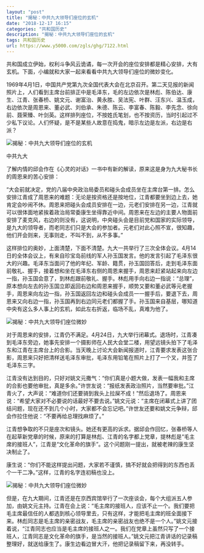 ```yaml
---
layout: "post"
title: "揭秘：中共九大领导们座位的玄机"
date: "2018-12-17 16:15"
categories: "共和国历史"
description: "揭秘：中共九大领导们座位的玄机"
tags: 共和国历史
url: https://www.y5000.com/zgls/ghg/7122.html
---
```






共和国成立伊始，权利斗争风云诡谲，每一次开会的座位安排都是精心安排，大有玄机。下面，小编就和大家一起来看看中共九大领导们座位的微妙变化。

1969年4月1日，中国共产党第九次全国代表大会在北京召开。第二天见报的新闻照片上，人们看到主席台前排正中是毛泽东，毛的左边依次是林彪、陈伯达、康生、江青、张春桥、姚文元、谢富治、黄永胜、吴法宪、叶群、汪东兴、温玉成，右边依次是周恩来、董必武、刘伯承、朱德、陈云、李富春、陈毅、李先念、徐向前、聂荣臻、叶剑英。这样排列座位，不按姓氏笔划，也不按资历，当时引起过不少私下议论。人们怀疑，是不是某些人故意在捣鬼，暗示左边是左派，右边是右派？

![揭秘：中共九大领导们座位的玄机](/uploads/allimg/161213/6-161213145S3596.JPG)

中共九大

了解内情的邱会作在《心灵的对话》一书中有新的解读，原来这是身为九大秘书长的周恩来的苦心安排：

“大会前就决定，党的八届中央政治局委员和碰头会成员坐在主席台第一排。怎么安排江青成了周恩来的难题：无论是按资格还是按地位，江青都要坐到边上去，她肯定会吵闹不休。周恩来把碰头会成员安排在一边，元老们安排在另一边，江青就可以很体面地紧挨着政治局常委康生坐得靠近中间。周恩来在左边的主要人物面前安排了麦克风，右边的则没有，这说明，中央碰头会是目前党和国家的实际领导，是九大的领导者，而老同志们只是大会的参加者。元老们对此心照不宣，很知趣，他们开会则来，无事则走，不叫不到，从不多事。”

这样排位的奥妙，上面清楚，下面不清楚。九大一共举行了三次全体会议。4月14日的全体会议上，有来自珍宝岛前线的军人孙玉国发言。他的发言引起了毛泽东很大的兴趣。毛泽东当面问了他的年纪、军龄、籍贯，孙玉国回答后，走到毛泽东面前敬礼、握手，接着想和坐在毛泽东右侧的周恩来握手，周恩来赶紧站起来向左边一指，孙玉国会意了，到林彪跟前敬礼、握手。林彪用手向右边一指说：“总理”，原本想向左去的孙玉国立即返回右边和周恩来握手，顺势又要和董必武等元老握手，周恩来向左边一指，孙玉国返回左边和碰头会成员一一握手后，要退下去，周恩来又向右边一指，孙玉国再到右边同元老们都握了手。孙玉国来自基层，哪知道中央有这么多人事上的玄机，如此左右折返，临场不乱，真难为他了。

![揭秘：中共九大领导们座位微妙](/uploads/allimg/161213/6-161213145UQA.JPG)

对于周恩来的安排，江青仍不满足。4月24日，九大举行闭幕式。退场时，江青凑到毛泽东旁边，她事先安排一个摄影师在人民大会堂二楼，用望远镜头拍下了毛泽东和江青在主席台上的合影。当天晚上讨论大会新闻报道时，江青要求发表这张合影，周恩来只好把清样送毛泽东审批，毛泽东用铅笔在照片上打了一个叉，并签了毛泽东三字。

江青没有达到目的，只好对姚文元撒气：“你们真是小题大做，发表一幅我和主席的合影也要他审批，真是多余。”许世友说：“报纸发表政治照片，当然要审批。”江青火了，大声说：“难道你们还要骑到我头上拉屎不成！”然后退场了。周恩来说：“希望大家对不必要说的话最好不要去说。”姚文元说：“主席在闭幕式上讲了团结问题，现在还不到几个小时，大家都不会忘记吧。”许世友还要和姚文元争辩，邱会作拉住他说：“不要再给总理找麻烦了。”

江青想争取的不只是座次和镜头。她还有更高的诉求。据邱会作回忆，张春桥等人在起草新党章的时候，原来的打算是林彪、江青的名字都上党章，提林彪是“毛主席的接班人”，江青是“文化革命的旗手”。这个问题刚一提出，就被老辣的康生坚决制止了。

康生说：“你们不能这样提出问题，大家若不谨慎，搞不好就会把得到的东西也丢个一干二净。”这样，江青的名字连初稿也没上。

![揭秘：中共九大领导们座位微妙](/uploads/allimg/161213/6-161213145914139.JPG)

但是，在九大期间，江青还是在京西宾馆举行了一次座谈会，每个大组派五人参加，由姚文元主持。江青在会上说：“毛主席的接班人，应该不止一个。我们要把毛主席最信任的人都选到核心领导里去，只有这样，才能把毛主席的班全面接下来。林彪同志是毛主席的亲密战友，毛主席的亲密战友也绝不是一个人。”姚文元接着说，“江青同志也应当是毛主席的接班人之一。我们在党章上虽然只写了一个接班人，江青同志是文化革命的旗手，是当然的接班人。”姚文元把江青讲话的记录稿整理好，就送给康生了。康生边看边冒大汗，他把记录稿留下来，再没转手。

